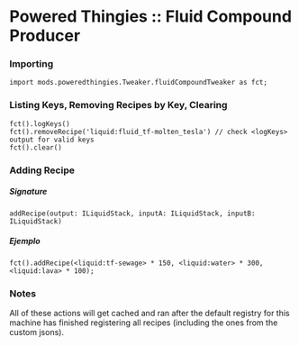 # Powered Thingies :: Fluid Compound Producer

### Importing

```zenscript
import mods.poweredthingies.Tweaker.fluidCompoundTweaker as fct;
```

### Listing Keys, Removing Recipes by Key, Clearing

```zenscript
fct().logKeys()
fct().removeRecipe('liquid:fluid_tf-molten_tesla') // check <logKeys> output for valid keys
fct().clear()
```

### Adding Recipe

##### Signature

```zenscript
addRecipe(output: ILiquidStack, inputA: ILiquidStack, inputB: ILiquidStack)
```

##### Ejemplo 

```zenscript
fct().addRecipe(<liquid:tf-sewage> * 150, <liquid:water> * 300, <liquid:lava> * 100);
```

### Notes

All of these actions will get cached and ran after the default registry for this machine has finished registering all recipes (including the ones from the custom jsons).